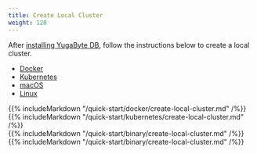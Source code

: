 ```yaml
---
title: Create Local Cluster
weight: 120
---
```


After [installing YugaByte DB](/quick-start/install/), follow the instructions below to create a local cluster.

<ul class="nav nav-tabs">
  <li class="active">
    <a data-toggle="tab" href="#docker">
      <i class="icon-docker"></i>
      Docker
    </a>
  </li>
  <li >
    <a data-toggle="tab" href="#kubernetes">
      <i class="fa fa-apple" aria-hidden="true"></i>
      Kubernetes
    </a>
  </li>
  <li >
    <a data-toggle="tab" href="#macos">
      <i class="fa fa-apple" aria-hidden="true"></i>
      macOS
    </a>
  </li>
  <li>
    <a data-toggle="tab" href="#linux">
      <i class="fa fa-linux" aria-hidden="true"></i>
      Linux
    </a>
  </li>
</ul>

<div class="tab-content">
  <div id="docker" class="tab-pane fade in active">
    {{% includeMarkdown "/quick-start/docker/create-local-cluster.md" /%}}
  </div>
  <div id="kubernetes" class="tab-pane fade">
   {{% includeMarkdown "/quick-start/kubernetes/create-local-cluster.md" /%}}
  </div>
  <div id="macos" class="tab-pane fade">
   {{% includeMarkdown "/quick-start/binary/create-local-cluster.md" /%}}
  </div>
  <div id="linux" class="tab-pane fade">
    {{% includeMarkdown "/quick-start/binary/create-local-cluster.md" /%}}
  </div> 
</div>